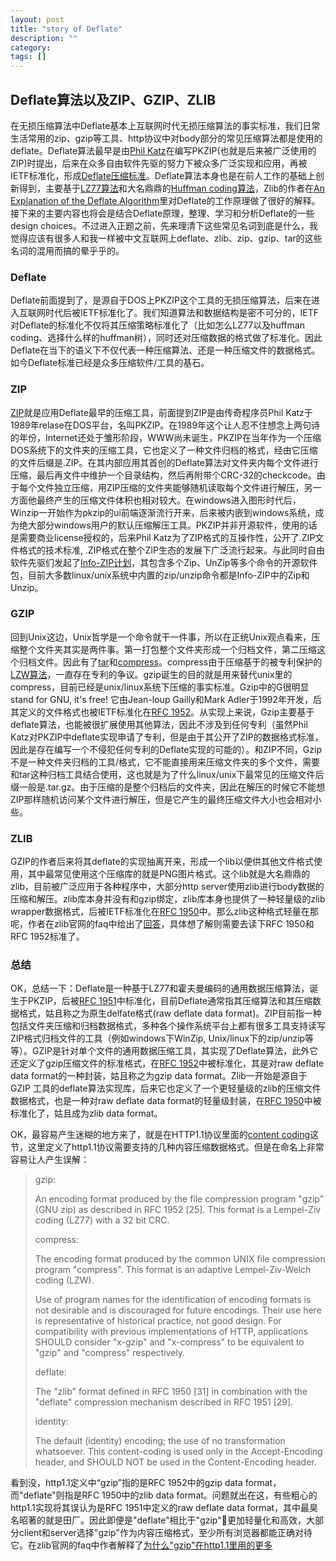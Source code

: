 ```yaml
---
layout: post
title: "story of Deflate"
description: ""
category: 
tags: []
---
```


## Deflate算法以及ZIP、GZIP、ZLIB

在无损压缩算法中Deflate基本上互联网时代无损压缩算法的事实标准，我们日常生活常用的zip、gzip等工具、http协议中对body部分的常见压缩算法都是使用的deflate。Deflate算法最早是由[Phil Katz](https://zh.wikipedia.org/wiki/%E8%8F%B2%E5%B0%94%C2%B7%E5%8D%A1%E8%8C%A8)在编写PKZIP(也就是后来被广泛使用的ZIP)时提出，后来在众多自由软件先驱的努力下被众多广泛实现和应用，再被IETF标准化，形成[Deflate压缩标准](https://datatracker.ietf.org/doc/html/rfc1951)。Deflate算法本身也是在前人工作的基础上创新得到，主要基于[LZ77算法](https://en.wikipedia.org/wiki/LZ77_and_LZ78)和大名鼎鼎的[Huffman coding算法](https://en.wikipedia.org/wiki/Huffman_coding)，Zlib的作者在[An Explanation of the Deflate Algorithm](https://zlib.net/feldspar.html)里对Deflate的工作原理做了很好的解释。接下来的主要内容也将会是结合Deflate原理，整理、学习和分析Deflate的一些design choices。不过进入正题之前，先来理清下这些常见名词到底是什么，我觉得应该有很多人和我一样被中文互联网上deflate、zlib、zip、gzip、tar的这些名词的混用而搞的晕乎乎的。


### Deflate
Deflate前面提到了，是源自于DOS上PKZIP这个工具的无损压缩算法，后来在进入互联网时代后被IETF标准化了。我们知道算法和数据结构是密不可分的，IETF对Deflate的标准化不仅将其压缩策略标准化了（比如怎么LZ77以及huffman coding、选择什么样的huffman树），同时还对压缩数据的格式做了标准化。因此Deflate在当下的语义下不仅代表一种压缩算法、还是一种压缩文件的数据格式。如今Deflate标准已经是众多压缩软件/工具的基石。


### ZIP
[ZIP](https://zh.wikipedia.org/wiki/ZIP%E6%A0%BC%E5%BC%8F)就是应用Deflate最早的压缩工具，前面提到ZIP是由传奇程序员Phil Katz于1989年relase在DOS平台，名叫PKZIP。在1989年这个让人忍不住想念上两句诗的年份，Internet还处于雏形阶段，WWW尚未诞生，PKZIP在当年作为一个压缩DOS系统下的文件夹的压缩工具，它也定义了一种文件归档的格式，经由它压缩的文件后缀是.ZIP。在其内部应用其首创的Deflate算法对文件夹内每个文件进行压缩，最后再文件中维护一个目录结构，然后再附带个CRC-32的checkcode。由于每个文件独立压缩，用ZIP压缩的文件夹能够随机读取每个文件进行解压，另一方面他最终产生的压缩文件体积也相对较大。在windows进入图形时代后，Winzip一开始作为pkzip的ui前端逐渐流行开来，后来被内嵌到windows系统，成为绝大部分windows用户的默认压缩解压工具。PKZIP并非开源软件，使用的话是需要商业license授权的，后来Phil Katz为了ZIP格式的互操作性，公开了.ZIP文件格式的技术标准, .ZIP格式在整个ZIP生态的发展下广泛流行起来。与此同时自由软件先驱们发起了[Info-ZIP计划](https://zh.wikipedia.org/wiki/Info-ZIP)，其包含多个Zip、UnZip等多个命令的开源软件包，目前大多数linux/unix系统中内置的zip/unzip命令都是Info-ZIP中的Zip和Unzip。


### GZIP
回到Unix这边，Unix哲学是一个命令就干一件事，所以在正统Unix观点看来，压缩整个文件夹其实是两件事。第一打包整个文件夹形成一个归档文件，第二压缩这个归档文件。因此有了[tar](https://en.wikipedia.org/wiki/Tar_(computing))和[compress](https://en.wikipedia.org/wiki/Compress)。compress由于压缩基于的被专利保护的[LZW算法](https://en.wikipedia.org/wiki/Lempel%E2%80%93Ziv%E2%80%93Welch)，一直存在专利的争议。gzip诞生的目的就是用来替代unix里的compress，目前已经是unix/linux系统下压缩的事实标准。Gzip中的G很明显stand for GNU, it's free! 它由Jean-loup Gailly和Mark Adler于1992年开发，后其定义的文件格式也被IETF标准化在[RFC 1952](https://datatracker.ietf.org/doc/html/rfc1952)。从实现上来说，Gzip主要基于deflate算法，也能被很扩展使用其他算法，因此不涉及到任何专利（虽然Phil Katz对PKZIP中deflate实现申请了专利，但是由于其公开了ZIP的数据格式标准，因此是存在编写一个不侵犯任何专利的Deflate实现的可能的）。和ZIP不同，Gzip不是一种文件夹归档的工具/格式，它不能直接用来压缩文件夹的多个文件，需要和tar这种归档工具结合使用，这也就是为了什么linux/unix下最常见的压缩文件后缀一般是.tar.gz。由于压缩的是整个归档后的文件夹，因此在解压的时候它不能想ZIP那样随机访问某个文件进行解压，但是它产生的最终压缩文件大小也会相对小些。

### ZLIB
GZIP的作者后来将其deflate的实现抽离开来，形成一个lib以便供其他文件格式使用，其中最常见使用这个压缩库的就是PNG图片格式。这个lib就是大名鼎鼎的zlib，目前被广泛应用于各种程序中，大部分http server使用zlib进行body数据的压缩和解压。zlib库本身并没有和gzip绑定，zlib库本身也提供了一种轻量级的zlib wrapper数据格式，后被IETF标准化在[RFC 1950](https://www.ietf.org/rfc/rfc1950.txt)中。那么zlib这种格式轻量在那呢，作者在zlib官网的faq中给出了[回答](https://zlib.net/zlib_faq.html#faq19)，具体想了解则需要去读下RFC 1950和RFC 1952标准了。


### 总结
OK，总结一下：Deflate是一种基于LZ77和霍夫曼编码的通用数据压缩算法，诞生于PKZIP，后被[RFC 1951](https://datatracker.ietf.org/doc/html/rfc1951)中标准化，目前Deflate通常指其压缩算法和其压缩数据格式，姑且称之为原生delfate格式(raw deflate data format)。ZIP目前指一种包括文件夹压缩和归档数据格式，多种各个操作系统平台上都有很多工具支持读写ZIP格式归档文件的工具（例如windows下WinZip, Unix/linux下的zip/unzip等等）。GZIP是针对单个文件的通用数据压缩工具，其实现了Deflate算法，此外它还定义了gzip压缩文件的标准格式，在[RFC 1952](https://datatracker.ietf.org/doc/html/rfc1952)中被标准化，其是对raw deflate data format的一种封装，姑且称之为gzip data format。Zlib一开始是源自于GZIP 工具的deflate算法实现库，后来它也定义了一个更轻量级的zlib的压缩文件数据格式，也是一种对raw deflate data format的轻量级封装，在[RFC 1950](https://www.ietf.org/rfc/rfc1950.txt)中被标准化了，姑且成为zlib data format。

OK，最容易产生迷糊的地方来了，就是在HTTP1.1协议里面的[content coding](https://datatracker.ietf.org/doc/html/rfc2616#section-3.5)这节，这里定义了http1.1协议需要支持的几种内容压缩数据格式。但是在命名上非常容易让人产生误解：

>    gzip:
>
>    An encoding format produced by the file compression program "gzip" (GNU zip) as described in RFC 1952 [25]. This format is a Lempel-Ziv coding (LZ77) with a 32 bit CRC.
>
>   compress:
>
>   The encoding format produced by the common UNIX file compression program "compress". This format is an adaptive Lempel-Ziv-Welch coding (LZW).
> 
>   Use of program names for the identification of encoding formats is not desirable and is discouraged for future encodings. Their use here is representative of historical practice, not good design. For compatibility with previous implementations of HTTP, applications SHOULD consider "x-gzip" and "x-compress" to be equivalent to "gzip" and "compress" respectively.
>
>  deflate:
>
>  The "zlib" format defined in RFC 1950 [31] in combination with
>  the "deflate" compression mechanism described in RFC 1951 [29].
>
>  identity:
>
>  The default (identity) encoding; the use of no transformation whatsoever. This content-coding is used only in the Accept-Encoding header, and SHOULD NOT be used in the Content-Encoding header.

看到没，http1.1定义中“gzip”指的是RFC 1952中的gzip data format，而"deflate"则指是RFC 1950中的zlib data format。问题就出在这，有些粗心的http1.1实现将其误认为是RFC 1951中定义的raw deflate data format，其中最臭名昭著的就是田厂。因此即便是"deflate"相比于"gzip"更加轻量化和高效，大部分client和server选择"gzip"作为内容压缩格式，至少所有浏览器都能正确对待它。在zlib官网的faq中作者解释了[为什么"gzip"在http1.1里用的更多](https://zlib.net/zlib_faq.html#faq39)



